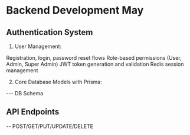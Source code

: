 # Backend Development May 

## Authentication System 

1. User Management:

Registration, login, password reset flows
Role-based permissions (User, Admin, Super Admin)
JWT token generation and validation
Redis session management

2. Core Database Models with Prisma:

--- DB Schema 

## API Endpoints 

-- POST/GET/PUT/UPDATE/DELETE


    

